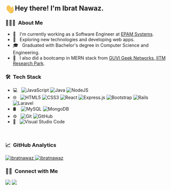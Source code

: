<h2> <img alt="hi" src="wave.gif" width="30px" align="left"/> Hey there! I'm Ibrat Nawaz.</h2>

<h3> 👨🏻‍💻 &nbsp;About Me </h3>

- 💼 &nbsp; I'm currently working as a Software Engineer at [EPAM Systems](https://www.epam.com/). <!---, and, have also worked at [BigBinary](https://www.bigbinary.com) and [Trikara](https://trikara.com/).-->
- 🤔 &nbsp; Exploring new technologies and developing web apps.
- 🎓 &nbsp; Graduated with Bachelor's degree in Computer Science and Engineering.
- 🔭 &nbsp; I also did a bootcamp in MERN stack from [GUVI Geek Networks, IITM Research Park](https://www.guvi.in/).

<h3> 🛠 &nbsp;Tech Stack</h3>

- 💻 &nbsp;
  <img alt="JavaScript" src="https://img.shields.io/badge/javascript-%23323330.svg?style=for-the-badge&logo=javascript&logoColor=%23F7DF1E"/>
  <img alt="Java" src="https://img.shields.io/badge/java-%23ED8B00.svg?style=for-the-badge&logo=java&logoColor=white"/>
  <img alt="NodeJS" src="https://img.shields.io/badge/node.js-%2343853D.svg?style=for-the-badge&logo=node.js&logoColor=white"/>
- 🌐 &nbsp;
  <img alt="HTML5" src="https://img.shields.io/badge/html5-%23E34F26.svg?style=for-the-badge&logo=html5&logoColor=white"/>
  <img alt="CSS3" src="https://img.shields.io/badge/css3-%231572B6.svg?style=for-the-badge&logo=css3&logoColor=white"/>
  <img alt="React" src="https://img.shields.io/badge/react-%2320232a.svg?style=for-the-badge&logo=react&logoColor=%2361DAFB"/>
  <img alt="Express.js" src="https://img.shields.io/badge/express.js-%23404d59.svg?style=for-the-badge"/>
  <img alt="Bootstrap" src="https://img.shields.io/badge/bootstrap-%23563D7C.svg?style=for-the-badge&logo=bootstrap&logoColor=white"/>
  <img alt="Rails" src="https://img.shields.io/badge/rails-%23CC0000.svg?style=for-the-badge&logo=ruby-on-rails&logoColor=white"/>
  <img alt="Laravel" src="https://img.shields.io/badge/laravel-%23FF2D20.svg?style=for-the-badge&logo=laravel&logoColor=white"/>
- 🛢 &nbsp;&nbsp;
  <img alt="MySQL" src="https://img.shields.io/badge/mysql-%2300f.svg?style=for-the-badge&logo=mysql&logoColor=white"/>
  <img alt="MongoDB" src ="https://img.shields.io/badge/MongoDB-%234ea94b.svg?style=for-the-badge&logo=mongodb&logoColor=white"/>
- ⚙️ &nbsp;
  <img alt="Git" src="https://img.shields.io/badge/git-%23F05033.svg?style=for-the-badge&logo=git&logoColor=white"/>
  <img alt="GitHub" src="https://img.shields.io/badge/github-%23121011.svg?style=for-the-badge&logo=github&logoColor=white"/>
- 🔧 &nbsp;
  <img alt="Visual Studio Code" src="https://img.shields.io/badge/VisualStudioCode-0078d7.svg?style=for-the-badge&logo=visual-studio-code&logoColor=white"/>

<br/>

<h3> 📈 &nbsp;GitHub Analytics </h3>


<a href="https://github.com/ibratnawaz">
  <img height="180em" src="https://github-readme-stats.vercel.app/api?username=ibratnawaz&show_icons=true&theme=merko&locale=en" alt="ibratnawaz" />
    
  <img height="180em" src="https://github-readme-stats.vercel.app/api/top-langs?username=ibratnawaz&show_icons=true&theme=tokyonight&locale=en&layout=compact" alt="ibratnawaz" />
</a>


<br/>

<h3> 🤝🏻 &nbsp;Connect with Me </h3>

<p align="left">
<a href="https://www.linkedin.com/in/ibrat-nawaz-08b677183"><img src="https://img.shields.io/badge/-Ibrat%20Nawaz-0077B5?style=flat&logo=Linkedin&logoColor=white"/></a>
<a href="mailto:nawazmd0096@gmail.com"><img src="https://img.shields.io/badge/-nawazmd0096@gmail.com-D14836?style=flat&logo=Gmail&logoColor=white"/></a>
</p>
